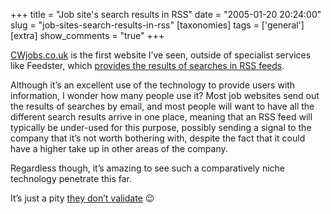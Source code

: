 +++
title = "Job site's search results in RSS"
date = "2005-01-20 20:24:00"
slug = "job-sites-search-results-in-rss"
[taxonomies]
tags = ['general']
[extra]
show_comments = "true"
+++

[CWjobs.co.uk](http://www.cwjobs.co.uk/) is the first website I’ve seen, outside of specialist services like Feedster, which [provides the results of searches in RSS feeds](http://www.cwjobs.co.uk/rss_help.asp).

Although it’s an excellent use of the technology to provide users with information, I wonder how many people use it? Most job websites send out the results of searches by email, and most people will want to have all the different search results arrive in one place, meaning that an RSS feed will typically be under-used for this purpose, possibly sending a signal to the company that it’s not worth bothering with, despite the fact that it could have a higher take up in other areas of the company.

Regardless though, it’s amazing to see such a comparatively niche technology penetrate this far.

It’s just a pity [they don’t validate](http://feedvalidator.org/check.cgi?url=http%3A%2F%2Fwww.cwjobs.co.uk%2Frss.asp%3FjobType1%3D%26PostedDays%3D7%26Keywords%3D%26Sort%3D1%26Locations%3D) 😉
